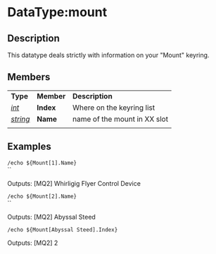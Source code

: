 # DataType:mount

## Description

This datatype deals strictly with information on your "Mount" keyring.

## Members

|  |  |  |
| :--- | :--- | :--- |
| **Type** | **Member** | **Description** |
| [_int_](datatype-int.md) | **Index** | Where on the keyring list |
| [_string_]() | **Name** | name of the mount in XX slot |
|  |  |  |

## Examples

`/echo ${Mount[1].Name}`  
\`\`

Outputs: [MQ2] Whirligig Flyer Control Device

`/echo ${Mount[2].Name}`  
\`\`

Outputs: [MQ2] Abyssal Steed

`/echo ${Mount[Abyssal Steed].Index}`

Outputs: [MQ2] 2
